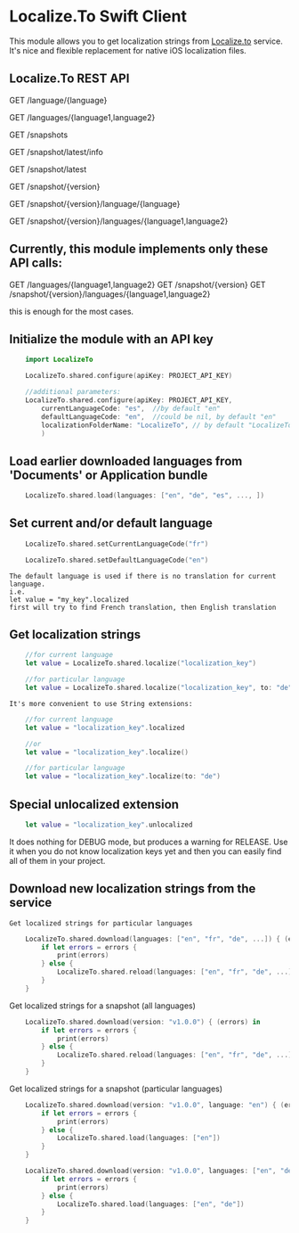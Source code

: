 # Localize.To Swift Client

This module allows you to get localization strings from [Localize.to](https://localize.to) service.
It's nice and flexible replacement for native iOS localization files.

## Localize.To REST API

GET /language/{language}

GET /languages/{language1,language2}

GET /snapshots

GET /snapshot/latest/info

GET /snapshot/latest

GET /snapshot/{version}

GET /snapshot/{version}/language/{language}

GET /snapshot/{version}/languages/{language1,language2}

## Currently, this module implements only these API calls:

GET /languages/{language1,language2}
GET /snapshot/{version}
GET /snapshot/{version}/languages/{language1,language2}

this is enough for the most cases.

## Initialize the module with an API key

```swift
    import LocalizeTo

    LocalizeTo.shared.configure(apiKey: PROJECT_API_KEY)

    //additional parameters:
    LocalizeTo.shared.configure(apiKey: PROJECT_API_KEY,
        currentLanguageCode: "es",  //by default "en"
        defaultLanguageCode: "en",  //could be nil, by default "en"
        localizationFolderName: "LocalizeTo", // by default "LocalizeTo"
        )
```

## Load earlier downloaded languages from 'Documents' or Application bundle

```swift
    LocalizeTo.shared.load(languages: ["en", "de", "es", ..., ])
```

## Set current and/or default language

```swift
    LocalizeTo.shared.setCurrentLanguageCode("fr")

    LocalizeTo.shared.setDefaultLanguageCode("en")
```

    The default language is used if there is no translation for current language.
    i.e.
    let value = "my_key".localized
    first will try to find French translation, then English translation


## Get localization strings

```swift
    //for current language
    let value = LocalizeTo.shared.localize("localization_key")

    //for particular language
    let value = LocalizeTo.shared.localize("localization_key", to: "de")
```

    It's more convenient to use String extensions:

```swift
    //for current language
    let value = "localization_key".localized

    //or
    let value = "localization_key".localize()

    //for particular language
    let value = "localization_key".localize(to: "de")
```

## Special unlocalized extension

```swift
    let value = "localization_key".unlocalized
```

It does nothing for DEBUG mode, but produces a warning for RELEASE.
Use it when you do not know localization keys yet and then you can easily find all of them in your project.

## Download new localization strings from the service

    Get localized strings for particular languages

```swift
    LocalizeTo.shared.download(languages: ["en", "fr", "de", ...]) { (errors) in
        if let errors = errors {
            print(errors)
        } else {
            LocalizeTo.shared.reload(languages: ["en", "fr", "de", ...])
        }
    }

```

Get localized strings for a snapshot (all languages)

```swift
    LocalizeTo.shared.download(version: "v1.0.0") { (errors) in
        if let errors = errors {
            print(errors)
        } else {
            LocalizeTo.shared.reload(languages: ["en", "fr", "de", ...])
        }
    }

```

Get localized strings for a snapshot (particular languages)

```swift
    LocalizeTo.shared.download(version: "v1.0.0", language: "en") { (errors) in
        if let errors = errors {
            print(errors)
        } else {
            LocalizeTo.shared.load(languages: ["en"])
        }
    }

    LocalizeTo.shared.download(version: "v1.0.0", languages: ["en", "de"]) { (errors) in
        if let errors = errors {
            print(errors)
        } else {
            LocalizeTo.shared.load(languages: ["en", "de"])
        }
    }
```

